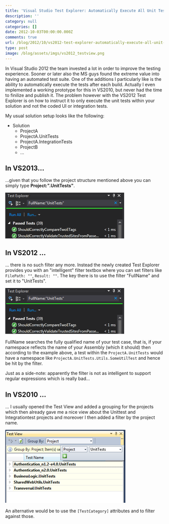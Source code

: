 ```yaml
---
title: 'Visual Studio Test Explorer: Automatically Execute All Unit Tests Only'
description: ''
category: null
categories: []
date: 2012-10-03T00:00:00.000Z
comments: true
url: /blog/2012/10/vs2012-test-explorer-automatically-execute-all-unit-tests-only
type: post
image: /blog/assets/imgs/vs2012_testview.png
---
```



In Visual Studio 2012 the team invested a lot in order to improve the testing experience. Sooner or later also the MS guys found the extreme value into having an automated test suite. One of the additions I particularly like is the ability to automatically execute the tests after each build. Actually I even implemented a working prototype for this in VS2010, but never had the time to finilize and publish it. The problem however with the VS2012 Test Explorer is on how to instruct it to only execute the unit tests within your solution and not the coded UI or integration tests.

My usual solution setup looks like the following:

- Solution
  - ProjectA
  - ProjectA.UnitTests
  - ProjectA.IntegrationTests
  - ProjectB
  - ...

## In VS2013...

...given that you follow the project structure mentioned above you can simply type **Project:".UnitTests"**.

![](/blog/assets/imgs/vs2012_testview.png)

## In VS2012 ...
... there is no such filter any more. Instead the newly created Test Explorer provides you with an "intelligent" filter textbox where you can set filters like `FilePath: ""`, `Result: ""`. The key there is to use the filter "FullName" and set it to "UnitTests". 

![](/blog/assets/imgs/vs2012_testview.png)

FullName searches the fully qualified name of your test case, that is, if your namespace reflects the name of your Assembly (which it should) then according to the example above, a test within the `ProjectA.UnitTests` would have a namespace like `ProjectA.UnitTests.Utils.SomeUtilTest` and hence be hit by the filter. 

Just as a side-note: apparently the filter is not as intelligent to support regular expressions which is really bad...

## In VS2010 ...
... I usually opened the Test View and added a grouping for the projects which then already gave me a nice view about the Unittest and Integrationtest projects and moreover I then added a filter by the project name.

![](/blog/assets/imgs/vs2010_testview.png)

An alternative would be to use the `[TestCategory]` attributes and to filter against those.

